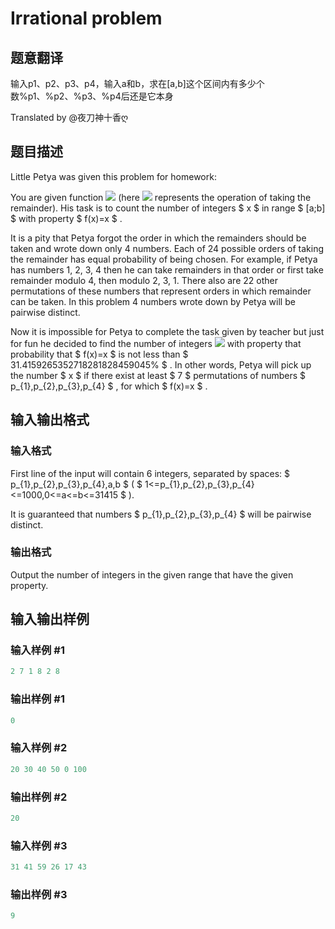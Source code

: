 # Irrational problem

## 题意翻译

输入p1、p2、p3、p4，输入a和b，求在[a,b]这个区间内有多少个数%p1、%p2、%p3、%p4后还是它本身

Translated by @夜刀神十香ღ 

## 题目描述

Little Petya was given this problem for homework:

You are given function ![](https://cdn.luogu.com.cn/upload/vjudge_pic/CF68A/8b7b3ed792043adfb79a0ac45ad9dbf53894718f.png) (here ![](https://cdn.luogu.com.cn/upload/vjudge_pic/CF68A/99fd5677ca5c02520be7595d9b1eaf3e9972e601.png) represents the operation of taking the remainder). His task is to count the number of integers $ x $ in range $ [a;b] $ with property $ f(x)=x $ .

It is a pity that Petya forgot the order in which the remainders should be taken and wrote down only 4 numbers. Each of 24 possible orders of taking the remainder has equal probability of being chosen. For example, if Petya has numbers 1, 2, 3, 4 then he can take remainders in that order or first take remainder modulo 4, then modulo 2, 3, 1. There also are 22 other permutations of these numbers that represent orders in which remainder can be taken. In this problem 4 numbers wrote down by Petya will be pairwise distinct.

Now it is impossible for Petya to complete the task given by teacher but just for fun he decided to find the number of integers ![](https://cdn.luogu.com.cn/upload/vjudge_pic/CF68A/5fea0bb6257453a51324f60c43779399607ff809.png) with property that probability that $ f(x)=x $ is not less than $ 31.4159265352718281828459045% $ . In other words, Petya will pick up the number $ x $ if there exist at least $ 7 $ permutations of numbers $ p_{1},p_{2},p_{3},p_{4} $ , for which $ f(x)=x $ .

## 输入输出格式

### 输入格式

First line of the input will contain 6 integers, separated by spaces: $ p_{1},p_{2},p_{3},p_{4},a,b $ ( $ 1<=p_{1},p_{2},p_{3},p_{4}<=1000,0<=a<=b<=31415 $ ).

It is guaranteed that numbers $ p_{1},p_{2},p_{3},p_{4} $ will be pairwise distinct.

### 输出格式

Output the number of integers in the given range that have the given property.

## 输入输出样例

### 输入样例 #1

```cpp
2 7 1 8 2 8

```
### 输出样例 #1

```cpp
0

```
### 输入样例 #2

```cpp
20 30 40 50 0 100

```
### 输出样例 #2

```cpp
20

```
### 输入样例 #3

```cpp
31 41 59 26 17 43

```
### 输出样例 #3

```cpp
9

```
